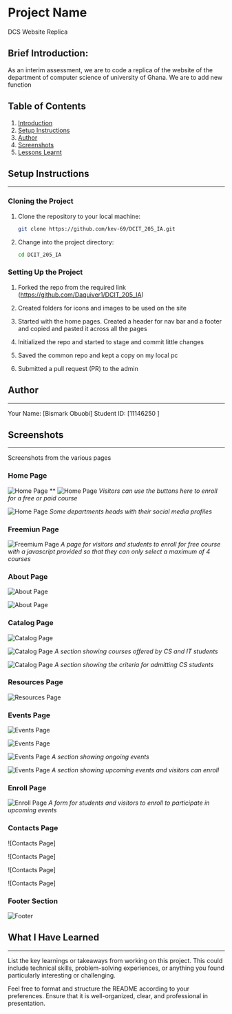 # Project Name
DCS Website Replica

Brief Introduction:
-------------------
As an interim assessment, we are to code a replica of the website of the department of computer science of university of Ghana. We are to add new function

## Table of Contents
1. [Introduction](#brief-introduction)
2. [Setup Instructions](#setup-instructions)
3. [Author](#author)
4. [Screenshots](#screenshots)
5. [Lessons Learnt](#what-i-have-learned)

## Setup Instructions
---------------------
### Cloning the Project
1. Clone the repository to your local machine:
    ```bash
    git clone https://github.com/kev-69/DCIT_205_IA.git
    ```

2. Change into the project directory:
    ```bash
    cd DCIT_205_IA
    ```

### Setting Up the Project
1. Forked the repo from the required link (https://github.com/Daquiver1/DCIT_205_IA)

2. Created folders for icons and images to be used on the site

3. Started with the home pages. Created a header for nav bar and a footer and copied and pasted it across all the pages

4. Initialized the repo and started to stage and commit little changes

5. Saved the common repo and kept a copy on my local pc

6. Submitted a pull request (PR) to the admin



## Author
---------
Your Name: [Bismark Obuobi]
Student ID: [11146250 ]

## Screenshots
--------------
Screenshots from the various pages

### Home Page
![Home Page](Screenshots/homeScroll0.png)
**
![Home Page](Screenshots/homeScroll1.png)
*Visitors can use the buttons here to enroll for a free or paid course*

![Home Page](Screenshots/homeScroll2.png)
*Some departments heads with their social media profiles*


### Freemiun Page
![Freemium Page](Screenshots/freeSignUpPage0.png)
*A page for visitors and students to enroll for free course with a javascript provided so that they can only select a maximum of 4 courses*



### About Page
![About Page](Screenshots/aboutScroll0.png)

![About Page](Screenshots/aboutScroll1.png)



### Catalog Page
![Catalog Page](Screenshots/catalogScroll0.png)

![Catalog Page](Screenshots/catalogScroll1.png)
*A section showing courses offered by CS and IT students*

![Catalog Page](Screenshots/catalogScroll2.png)
*A section showing the criteria for admitting CS students*



### Resources Page
![Resources Page](Screenshots/)



### Events Page
![Events Page](Screenshots/eventsScroll0.png)

![Events Page](Screenshots/eventsScroll1.png)

![Events Page](Screenshots/eventsScroll2.png)
*A section showing ongoing events*

![Events Page](Screenshots/eventsScroll3.png)
*A section showing upcoming events and visitors can enroll*


### Enroll Page
![Enroll Page](Screenshots/enrollFormPage0.png)
*A form for students and visitors to enroll to participate in upcoming events*



### Contacts Page
![Contacts Page]

![Contacts Page]

![Contacts Page]

![Contacts Page]



### Footer Section
![Footer](Screenshots/footerSection.png)




## What I Have Learned
----------------------
List the key learnings or takeaways from working on this project. This could include technical skills, problem-solving experiences, or anything you found particularly interesting or challenging.

Feel free to format and structure the README according to your preferences. Ensure that it is well-organized, clear, and professional in presentation.
